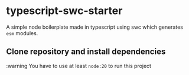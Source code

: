 # typescript-swc-starter

A simple node boilerplate made in typescript using swc which generates `esm` modules.

## Clone repository and install dependencies

:warning You have to use at least `node:20` to run this project